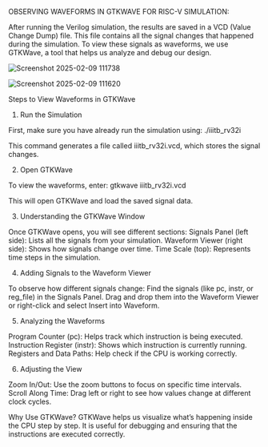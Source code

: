OBSERVING WAVEFORMS IN GTKWAVE FOR RISC-V SIMULATION:

After running the Verilog simulation, the results are saved in a VCD (Value Change Dump) file. This file contains all the signal changes that happened during the simulation. To view these signals as waveforms, we use GTKWave, a tool that helps us analyze and debug our design.

![Screenshot 2025-02-09 111738](https://github.com/user-attachments/assets/813792f2-3359-4c71-bbe4-bb48cbd30b6c)







![Screenshot 2025-02-09 111620](https://github.com/user-attachments/assets/d6b29a4e-2536-48d8-aa4f-b3867248fe90)



Steps to View Waveforms in GTKWave
1. Run the Simulation

First, make sure you have already run the simulation using:
./iiitb_rv32i

This command generates a file called iiitb_rv32i.vcd, which stores the signal changes.

2. Open GTKWave

To view the waveforms, enter:
gtkwave iiitb_rv32i.vcd

This will open GTKWave and load the saved signal data.


3. Understanding the GTKWave Window

Once GTKWave opens, you will see different sections:
Signals Panel (left side): Lists all the signals from your simulation.
Waveform Viewer (right side): Shows how signals change over time.
Time Scale (top): Represents time steps in the simulation.


4. Adding Signals to the Waveform Viewer


To observe how different signals change:
Find the signals (like pc, instr, or reg_file) in the Signals Panel.
Drag and drop them into the Waveform Viewer or right-click and select Insert into Waveform.


5. Analyzing the Waveforms


Program Counter (pc): Helps track which instruction is being executed.
Instruction Register (instr): Shows which instruction is currently running.
Registers and Data Paths: Help check if the CPU is working correctly.

6. Adjusting the View


Zoom In/Out: Use the zoom buttons to focus on specific time intervals.
Scroll Along Time: Drag left or right to see how values change at different clock cycles.


Why Use GTKWave?
GTKWave helps us visualize what’s happening inside the CPU step by step. It is useful for debugging and ensuring that the instructions are executed correctly.

